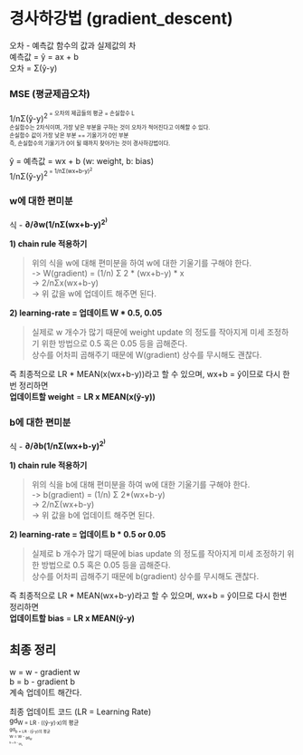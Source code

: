 # 경사하강법 (gradient_descent)
오차 - 예측값 함수의 값과 실제값의 차   
예측값 = ŷ = ax + b   
오차 = Σ(ŷ-y)   

### MSE (평균제곱오차)
1/nΣ(ŷ-y)<sup>2<sup> = 오차의 제곱들의 평균 = 손실함수 L   
손실함수는 2차식이며, 가장 낮은 부분을 구하는 것이 오차가 적어진다고 이해할 수 있다.   
손실함수 값이 가장 낮은 부분 == 기울기가 0인 부분   
즉, 손실함수의 기울기가 0이 될 때까지 찾아가는 것이 경사하강법이다.   

ŷ = 예측값 = wx + b (w: weight, b: bias)   
1/nΣ(ŷ-y)<sup>2<sup> = 1/nΣ(wx+b-y)<sup>2<sup>   

### w에 대한 편미분
식 - **∂/∂w(1/nΣ(wx+b-y)<sup>2<sup>)**   
   
**1) chain rule 적용하기**   
   > 위의 식을 w에 대해 편미분을 하여 w에 대한 기울기를 구해야 한다.      
   > -> W(gradient) = (1/n) Σ 2 * (wx+b-y) * x   
   > -> 2/nΣx(wx+b-y)   
   > -> 위 값을 w에 업데이트 해주면 된다.   

**2) learning-rate = 업데이트 W * 0.5, 0.05**   
   > 실제로 w 개수가 많기 때문에 weight update 의 정도를 작아지게 미세 조정하기 위한 방법으로 0.5 혹은 0.05 등을 곱해준다.   
   > 상수를 어차피 곱해주기 때문에 W(gradient) 상수를 무시해도 괜찮다.   

즉 최종적으로 LR * MEAN(x(wx+b-y))라고 할 수 있으며, wx+b = ŷ이므로 다시 한번 정리하면     
**업데이트할 weight** = **LR x MEAN(x(ŷ-y))** 

### b에 대한 편미분
식 - **∂/∂b(1/nΣ(wx+b-y)<sup>2<sup>)**  
   
**1) chain rule 적용하기**   
   > 위의 식을 b에 대해 편미분을 하여 w에 대한 기울기를 구해야 한다.   
   > -> b(gradient) = (1/n) Σ 2*(wx+b-y)   
   > -> 2/nΣ(wx+b-y)   
   > -> 위 값을 b에 업데이트 해주면 된다.   

**2) learning-rate = 업데이트 b * 0.5 or 0.05**   
   > 실제로 b 개수가 많기 때문에 bias update 의 정도를 작아지게 미세 조정하기 위한 방법으로 0.5 혹은 0.05 등을 곱해준다.   
   > 상수를 어차피 곱해주기 때문에 b(gradient) 상수를 무시해도 괜찮다.   

즉 최종적으로 LR * MEAN(wx+b-y)라고 할 수 있으며, wx+b = ŷ이므로 다시 한번 정리하면   
**업데이트할 bias** = **LR x MEAN(ŷ-y)**

## 최종 정리
w = w - gradient w   
b = b - gradient b    
계속 업데이트 해간다.   

최종 업데이트 코드 (LR = Learning Rate)   
<sub>gd<sub>W =  LR · ((ŷ-y)·x)의 평균   
<sub>gd<sub>b =  LR · (ŷ-y)의 평균   
W = W - <sub>gd<sub>W   
b = b - <sub>gd<sub>b   